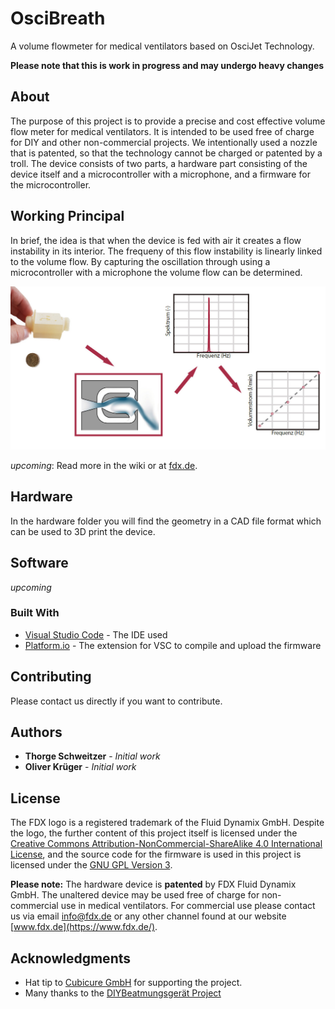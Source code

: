 # OsciBreath

A volume flowmeter for medical ventilators based on OsciJet Technology.

**Please note that this is work in progress and may undergo heavy changes**

## About ##

The purpose of this project is to provide a precise and cost effective volume flow meter for medical ventilators. It is intended to be used free of charge for DIY and other non-commercial projects. We intentionally used a nozzle that is patented, so that the technology cannot be charged or patented by a troll. The device consists of two parts, a hardware part consisting of the device itself and a microcontroller with a microphone, and a firmware for the microcontroller. 

## Working Principal

In brief, the idea is that when the device is fed with air it creates a flow instability in its interior. The frequeny of this flow instability is linearly linked to the volume flow. By capturing the oscillation through using a microcontroller with a microphone the volume flow can be determined.

![Working Principal](./docs/images/working_principle.jpg)

*upcoming*: Read more in the wiki or at [fdx.de](https://fdx.de).

## Hardware  ##

In the hardware folder you will find the geometry in a CAD file format which can be used to 3D print the device. 

## Software

*upcoming*

### Built With

* [Visual Studio Code](https://code.visualstudio.com/) - The IDE used
* [Platform.io](https://platform.io/) - The extension for VSC to compile and upload the firmware

## Contributing

Please contact us directly if you want to contribute. 

## Authors

* **Thorge Schweitzer** - *Initial work* 
* **Oliver Krüger** - *Initial work* 

## License

The FDX logo is a registered trademark of the Fluid Dynamix GmbH. Despite the logo, the further content of this project itself is licensed under the [Creative Commons Attribution-NonCommercial-ShareAlike 4.0 International License](http://creativecommons.org/licenses/by-nc-sa/4.0/), and the source code for the firmware is used in this project is licensed under the [GNU GPL Version 3](http://www.gnu.org/licenses/gpl-3.0.html).

**Please note:** The hardware device is **patented** by FDX Fluid Dynamix GmbH. The unaltered device may be used free of charge for non-commercial use in medical ventilators. For commercial use please contact us via email [info@fdx.de](mailto:info@fdx.de) or any other  channel found at our website [www.fdx.de](https://www.fdx.de/). 

## Acknowledgments

* Hat tip to [Cubicure GmbH](https://www.cubicure.com/) for supporting the project.
* Many thanks to the [DIYBeatmungsgerät Project ](https://diy-beatmungsgerät.de) 

